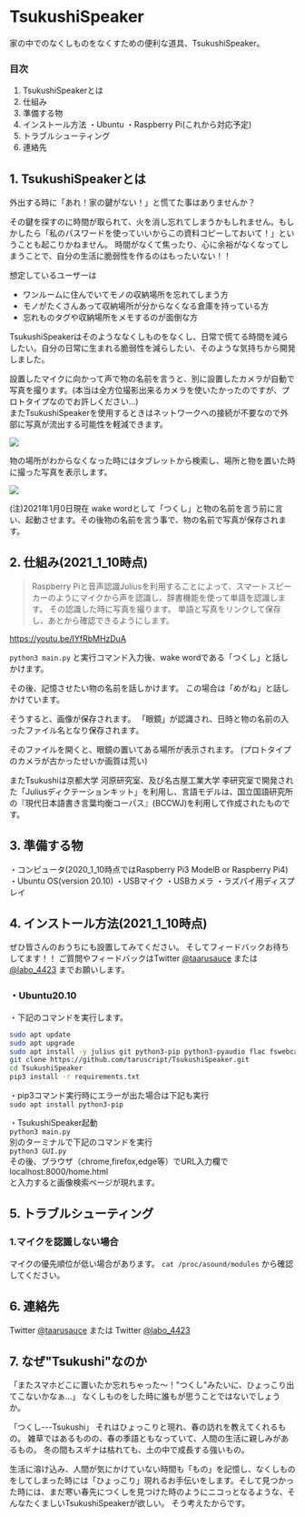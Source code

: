 
# TsukushiSpeaker
家の中でのなくしものをなくすための便利な道具、TsukushiSpeaker。

<!--
初期段階からSNS宣伝とかして、変更過程も発表する予定です。
作りたい最終形態と現在の状況を掲載します。
-->

### 目次
1. TsukushiSpeakerとは
2. 仕組み
3. 準備する物
4. インストール方法
・Ubuntu
・Raspberry Pi(これから対応予定)
5. トラブルシューティング
6. 連絡先

## 1. TsukushiSpeakerとは
<!-- 
全体像としてはこんな感じで作りたいんです。
理由としてはこうゆう感じです。
-->

外出する時に「あれ！家の鍵がない！」と慌てた事はありませんか？

その鍵を探すのに時間が取られて、火を消し忘れてしまうかもしれません。もしかしたら「私のパスワードを使っていいからこの資料コピーしておいて！」ということも起こりかねません。
時間がなくて焦ったり、心に余裕がなくなってしまうことで、自分の生活に脆弱性を作るのはもったいない！！

想定しているユーザーは  
- ワンルームに住んでいてモノの収納場所を忘れてしまう方  
- モノがたくさんあって収納場所が分からなくなる倉庫を持っている方  
- 忘れものタグや収納場所をメモするのが面倒な方  

TsukushiSpeakerはそのようななくしものをなくし、日常で慌てる時間を減らしたい。自分の日常に生まれる脆弱性を減らしたい、そのような気持ちから開発しました。  

設置したマイクに向かって声で物の名前を言うと、別に設置したカメラが自動で写真を撮ります。(本当は全方位撮影出来るカメラを使いたかったのですが、プロトタイプなのでお許しください...)  
またTsukushiSpeakerを使用するときはネットワークへの接続が不要なので外部に写真が流出する可能性を軽減できます。

![](https://i.imgur.com/krQmPin.jpg)


物の場所がわからなくなった時にはタブレットから検索し、場所と物を置いた時に撮った写真を表示します。

![](https://i.imgur.com/fZJIyFg.jpg)


(注)2021年1月0日現在
wake wordとして「つくし」と物の名前を言う前に言い、起動させます。その後物の名前を言う事で、物の名前で写真が保存されます。

## 2. 仕組み(2021_1_10時点)
<!-- もっと技術説明を深くした方が良いかな... -->
> Raspberry Piと音声認識Juliusを利用することによって、スマートスピーカーのようにマイクから声を認識し、辞書機能を使って単語を認識します。
> その認識した時に写真を撮ります。
> 単語と写真をリンクして保存し、あとから確認できるようにします。

https://youtu.be/IYfRbMHzDuA  

`python3 main.py`
と実行コマンド入力後、wake wordである「つくし」と話しかけます。

その後、記憶させたい物の名前を話しかけます。
この場合は「めがね」と話しかけています。

そうすると、画像が保存されます。
「眼鏡」が認識され、日時と物の名前の入ったファイル名となり保存されます。

そのファイルを開くと、眼鏡の置いてある場所が表示されます。
(プロトタイプのカメラが古かったせいか画質は荒い)

またTsukushiは京都大学 河原研究室、及び名古屋工業大学 李研究室で開発された「Juliusディクテーションキット」を利用し、言語モデルは、国立国語研究所の『現代日本語書き言葉均衡コーパス』(BCCWJ)を利用して作成されたものです。  

## 3. 準備する物
・コンピュータ(2020_1_10時点ではRaspberry Pi3 ModelB or Raspberry Pi4)
・Ubuntu OS(version 20.10)
・USBマイク
・USBカメラ
・ラズパイ用ディスプレイ

## 4. インストール方法(2021_1_10時点)
ぜひ皆さんのおうちにも設置してみてください。
そしてフィードバックお待ちしてます！！
ご質問やフィードバックはTwitter [@taarusauce](https://twitter.com/taarusauce) または [@labo_4423](https://twitter.com/labo_4423) までお願いします。

### ・Ubuntu20.10
・下記のコマンドを実行します。  
```bash
sudo apt update
sudo apt upgrade
sudo apt install -y julius git python3-pip python3-pyaudio flac fswebcam
git clone https://github.com/taruscript/TsukushiSpeaker.git
cd TsukushiSpeaker
pip3 install -r requirements.txt
```

<!-- 下記のセットアップしたものをこのディレクトリに配置する。
https://qiita.com/fishkiller/items/dfd1b13a4380c6aa6322 -->

・pip3コマンド実行時にエラーが出た場合は下記も実行  
`sudo apt install python3-pip`

・TsukushiSpeaker起動  
`python3 main.py`  
別のターミナルで下記のコマンドを実行  
`python3 GUI.py`  
その後、ブラウザ（chrome,firefox,edge等）でURL入力欄で
localhost:8000/home.html  
と入力すると画像検索ページが現れます。  

## 5. トラブルシューティング
### 1.マイクを認識しない場合
マイクの優先順位が低い場合があります。
`cat /proc/asound/modules` から確認してください。
### 

## 6. 連絡先
Twitter [@taarusauce](https://twitter.com/taarusauce)
または
Twitter [@labo_4423](https://twitter.com/labo_4423)

## 7. なぜ"Tsukushi"なのか

「またスマホどこに置いたか忘れちゃった〜！"つくし"みたいに、ひょっこり出てこないかなぁ…」
なくしものをした時に誰もが思うことではないでしょうか。

「つくし---Tsukushi」
それはひょっこりと現れ、春の訪れを教えてくれるもの。
雑草ではあるものの、春の季語ともなっていて、人間の生活に親しみがあるもの。
冬の間もスギナは枯れても、土の中で成長する強いもの。

生活に溶け込み、人間が気にかけていない時間も「もの」を記憶し、なくしものをしてしまった時には「ひょっこり」現れるお手伝いをします。そして見つかった時には、まだ寒い春先につくしを見つけた時のようにニコっとなるような、そんなたくましいTsukushiSpeakerが欲しい。
そう考えたからです。
